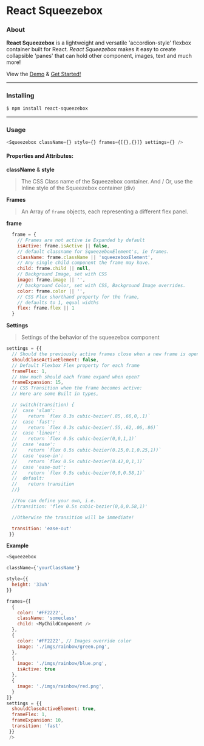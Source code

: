 # React Squeezebox

### About

**React Squeezebox** is a lightweight and versatile 'accordion-style' flexbox container built for React. *React Squeezebox* makes it easy to create collapsible 'panes' that can hold other component, images, text and much more!


View the [Demo]() & [Get Started!]()
___

### Installing

```bash
$ npm install react-squeezebox
```
____

### Usage

```js
<Squeezebox className={} style={} frames={[{},{}]} settings={} />
```

#### Properties and Attributes:
**className** & **style**
> The CSS Class name of the Squeezebox container.
> And / Or,
> use the Inline style of the Squeezebox container (div)


**Frames**
> An Array of `frame` objects, each representing a different flex panel.

**frame**

```js
  frame = {
    // Frames are not active ie Expanded by default
    isActive: frame.isActive || false,
    // default classname for SqueezeboxElement's, ie frames.
    className: frame.className || 'squeezeboxElement',
    // Any single child component the frame may have.
    child: frame.child || null,
    // Background Image, set with CSS
    image: frame.image || '',
    // background Color, set with CSS, Background Image overrides.
    color: frame.color || '',
    // CSS Flex shorthand property for the frame,
    // defaults to 1, equal widths
    flex: frame.flex || 1
  }
  ```

**Settings**
> Settings of the behavior of the squeezebox component

```js
settings = {{
  // Should the previously active frames close when a new frame is opened ?
  shouldCloseActiveElement: false,
  // Default Flexbox Flex property for each frame
  frameFlex: 1,
  // How much should each frame expand when open?
  frameExpansion: 15,
  // CSS Transition when the frame becomes active:
  // Here are some Built in types,

  // switch(transition) {
  //  case 'slam':
  //    return `flex 0.3s cubic-bezier(.85,.66,0,.1)`
  //  case 'fast':
  //    return `flex 0.3s cubic-bezier(.55,.62,.06,.86)`
  //  case 'linear':
  //    return `flex 0.5s cubic-bezier(0,0,1,1)`
  //  case 'ease':
  //    return `flex 0.5s cubic-bezier(0.25,0.1,0.25,1))`
  //  case 'ease-in':
  //    return `flex 0.5s cubic-bezier(0.42,0,1,1)`
  //  case 'ease-out':
  //    return `flex 0.5s cubic-bezier(0,0,0.58,1)`
  //  default:
  //    return transition
  //}

  //You can define your own, i.e.
  //transition: 'flex 0.5s cubic-bezier(0,0,0.58,1)'

  //Otherwise the transition will be immediate!

  transition: 'ease-out'
 }}
```


**Example**
```js
<Squeezebox

className={'yourClassName'}

style={{
  height: '33vh'
}}

frames={[
  {
    color: '#FF2222',
    className: 'someclass'
    child: <MyChildComponent />
  },
  {
    color: '#FF2222', // Images override color
    image: './imgs/rainbow/green.png',
  },
  {
    image: './imgs/rainbow/blue.png',
    isActive: true
  },
  {
    image: './imgs/rainbow/red.png',
  }
]}
settings = {{
  shouldCloseActiveElement: true,
  frameFlex: 1,
  frameExpansion: 10,
  transition: 'fast'
 }}
 />

```
